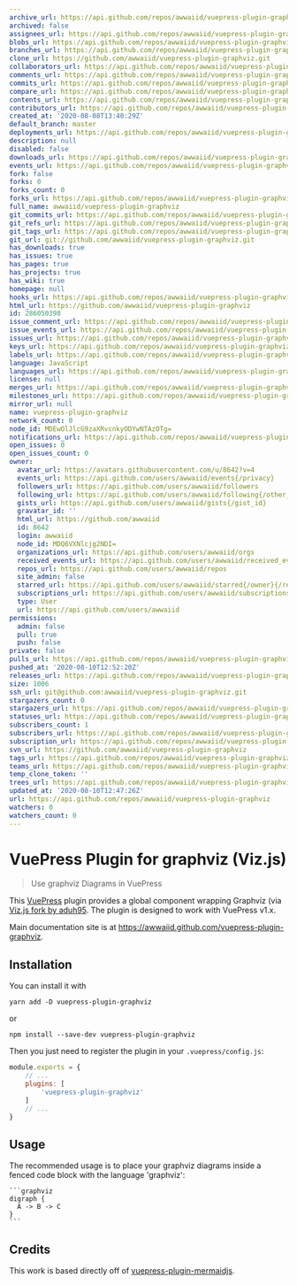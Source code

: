 ```yaml
---
archive_url: https://api.github.com/repos/awwaiid/vuepress-plugin-graphviz/{archive_format}{/ref}
archived: false
assignees_url: https://api.github.com/repos/awwaiid/vuepress-plugin-graphviz/assignees{/user}
blobs_url: https://api.github.com/repos/awwaiid/vuepress-plugin-graphviz/git/blobs{/sha}
branches_url: https://api.github.com/repos/awwaiid/vuepress-plugin-graphviz/branches{/branch}
clone_url: https://github.com/awwaiid/vuepress-plugin-graphviz.git
collaborators_url: https://api.github.com/repos/awwaiid/vuepress-plugin-graphviz/collaborators{/collaborator}
comments_url: https://api.github.com/repos/awwaiid/vuepress-plugin-graphviz/comments{/number}
commits_url: https://api.github.com/repos/awwaiid/vuepress-plugin-graphviz/commits{/sha}
compare_url: https://api.github.com/repos/awwaiid/vuepress-plugin-graphviz/compare/{base}...{head}
contents_url: https://api.github.com/repos/awwaiid/vuepress-plugin-graphviz/contents/{+path}
contributors_url: https://api.github.com/repos/awwaiid/vuepress-plugin-graphviz/contributors
created_at: '2020-08-08T13:40:29Z'
default_branch: master
deployments_url: https://api.github.com/repos/awwaiid/vuepress-plugin-graphviz/deployments
description: null
disabled: false
downloads_url: https://api.github.com/repos/awwaiid/vuepress-plugin-graphviz/downloads
events_url: https://api.github.com/repos/awwaiid/vuepress-plugin-graphviz/events
fork: false
forks: 0
forks_count: 0
forks_url: https://api.github.com/repos/awwaiid/vuepress-plugin-graphviz/forks
full_name: awwaiid/vuepress-plugin-graphviz
git_commits_url: https://api.github.com/repos/awwaiid/vuepress-plugin-graphviz/git/commits{/sha}
git_refs_url: https://api.github.com/repos/awwaiid/vuepress-plugin-graphviz/git/refs{/sha}
git_tags_url: https://api.github.com/repos/awwaiid/vuepress-plugin-graphviz/git/tags{/sha}
git_url: git://github.com/awwaiid/vuepress-plugin-graphviz.git
has_downloads: true
has_issues: true
has_pages: true
has_projects: true
has_wiki: true
homepage: null
hooks_url: https://api.github.com/repos/awwaiid/vuepress-plugin-graphviz/hooks
html_url: https://github.com/awwaiid/vuepress-plugin-graphviz
id: 286050398
issue_comment_url: https://api.github.com/repos/awwaiid/vuepress-plugin-graphviz/issues/comments{/number}
issue_events_url: https://api.github.com/repos/awwaiid/vuepress-plugin-graphviz/issues/events{/number}
issues_url: https://api.github.com/repos/awwaiid/vuepress-plugin-graphviz/issues{/number}
keys_url: https://api.github.com/repos/awwaiid/vuepress-plugin-graphviz/keys{/key_id}
labels_url: https://api.github.com/repos/awwaiid/vuepress-plugin-graphviz/labels{/name}
language: JavaScript
languages_url: https://api.github.com/repos/awwaiid/vuepress-plugin-graphviz/languages
license: null
merges_url: https://api.github.com/repos/awwaiid/vuepress-plugin-graphviz/merges
milestones_url: https://api.github.com/repos/awwaiid/vuepress-plugin-graphviz/milestones{/number}
mirror_url: null
name: vuepress-plugin-graphviz
network_count: 0
node_id: MDEwOlJlcG9zaXRvcnkyODYwNTAzOTg=
notifications_url: https://api.github.com/repos/awwaiid/vuepress-plugin-graphviz/notifications{?since,all,participating}
open_issues: 0
open_issues_count: 0
owner:
  avatar_url: https://avatars.githubusercontent.com/u/8642?v=4
  events_url: https://api.github.com/users/awwaiid/events{/privacy}
  followers_url: https://api.github.com/users/awwaiid/followers
  following_url: https://api.github.com/users/awwaiid/following{/other_user}
  gists_url: https://api.github.com/users/awwaiid/gists{/gist_id}
  gravatar_id: ''
  html_url: https://github.com/awwaiid
  id: 8642
  login: awwaiid
  node_id: MDQ6VXNlcjg2NDI=
  organizations_url: https://api.github.com/users/awwaiid/orgs
  received_events_url: https://api.github.com/users/awwaiid/received_events
  repos_url: https://api.github.com/users/awwaiid/repos
  site_admin: false
  starred_url: https://api.github.com/users/awwaiid/starred{/owner}{/repo}
  subscriptions_url: https://api.github.com/users/awwaiid/subscriptions
  type: User
  url: https://api.github.com/users/awwaiid
permissions:
  admin: false
  pull: true
  push: false
private: false
pulls_url: https://api.github.com/repos/awwaiid/vuepress-plugin-graphviz/pulls{/number}
pushed_at: '2020-08-10T12:52:20Z'
releases_url: https://api.github.com/repos/awwaiid/vuepress-plugin-graphviz/releases{/id}
size: 1006
ssh_url: git@github.com:awwaiid/vuepress-plugin-graphviz.git
stargazers_count: 0
stargazers_url: https://api.github.com/repos/awwaiid/vuepress-plugin-graphviz/stargazers
statuses_url: https://api.github.com/repos/awwaiid/vuepress-plugin-graphviz/statuses/{sha}
subscribers_count: 1
subscribers_url: https://api.github.com/repos/awwaiid/vuepress-plugin-graphviz/subscribers
subscription_url: https://api.github.com/repos/awwaiid/vuepress-plugin-graphviz/subscription
svn_url: https://github.com/awwaiid/vuepress-plugin-graphviz
tags_url: https://api.github.com/repos/awwaiid/vuepress-plugin-graphviz/tags
teams_url: https://api.github.com/repos/awwaiid/vuepress-plugin-graphviz/teams
temp_clone_token: ''
trees_url: https://api.github.com/repos/awwaiid/vuepress-plugin-graphviz/git/trees{/sha}
updated_at: '2020-08-10T12:47:26Z'
url: https://api.github.com/repos/awwaiid/vuepress-plugin-graphviz
watchers: 0
watchers_count: 0
---
```


# VuePress Plugin for graphviz (Viz.js)

> Use graphviz Diagrams in VuePress

This [VuePress](https://vuepress.vuejs.org) plugin provides a global component wrapping Graphviz (via [Viz.js fork by aduh95](https://github.com/aduh95/viz.js). The plugin is designed to work with VuePress v1.x.

Main documentation site is at https://awwaiid.github.com/vuepress-plugin-graphviz.

## Installation

You can install it with

``` shell
yarn add -D vuepress-plugin-graphviz
```

or

``` shell
npm install --save-dev vuepress-plugin-graphviz
```

Then you just need to register the plugin in your `.vuepress/config.js`:

``` js
module.exports = {
    // ...
    plugins: [
        'vuepress-plugin-graphviz'
    ]
    // ...
}
```

## Usage

The recommended usage is to place your graphviz diagrams inside
a fenced code block with the language 'graphviz':

    ```graphviz
    digraph {
      A -> B -> C
    }
    ```

## Credits

This work is based directly off of [vuepress-plugin-mermaidjs](https://github.com/eFrane/vuepress-plugin-mermaidjs).
